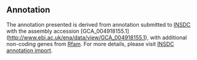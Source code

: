 
Annotation
----------

The annotation presented is derived from annotation submitted to
[INSDC](http://www.insdc.org) with the assembly accession [GCA\_004918155.1]
(http://www.ebi.ac.uk/ena/data/view/GCA_004918155.1),
with additional non-coding genes from
[Rfam](http://rfam.xfam.org/). For more details, please visit [INSDC
annotation import](http://ensemblgenomes.org/info/data/insdc_annotation).
